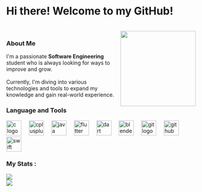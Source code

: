 <h1 align="left">Hi there! Welcome to my GitHub! </h1>

<br clear="both">

<img align="right" height="200" src="https://media3.giphy.com/media/v1.Y2lkPTc5MGI3NjExaWhwMmp3dnBrNWdhOTN0NWh4MmJxZHlpMGtjeGVqZXZ1dmxpcmdzYiZlcD12MV9pbnRlcm5hbF9naWZfYnlfaWQmY3Q9Zw/IcJ6n6VJNjRNS/giphy.gif" />



<h3 align="left">About Me</h3>

<p align="left">I'm a passionate <strong>Software Engineering</strong> student who is always looking for ways to improve and grow. <br><br>Currently, I'm diving into various technologies and tools to expand my knowledge and gain real-world experience.</p>

<h3 align="left">Language and Tools</h3>

<div align="left">
  <img src="https://cdn.jsdelivr.net/gh/devicons/devicon/icons/c/c-original.svg" height="40" alt="c logo" />
  <img width="12" />
  <img src="https://cdn.jsdelivr.net/gh/devicons/devicon/icons/cplusplus/cplusplus-original.svg" height="40" alt="cplusplus logo" />
  <img width="12" />
  <img src="https://cdn.jsdelivr.net/gh/devicons/devicon/icons/java/java-original.svg" height="40" alt="java logo" />
  <img width="12" />
  <img src="https://cdn.jsdelivr.net/gh/devicons/devicon/icons/flutter/flutter-original.svg" height="40" alt="flutter logo" />
  <img width="12" />
  <img src="https://cdn.jsdelivr.net/gh/devicons/devicon/icons/dart/dart-original.svg" height="40" alt="dart logo" />
  <img width="12" />
  <img src="https://cdn.jsdelivr.net/gh/devicons/devicon/icons/blender/blender-original.svg" height="40" alt="blender logo" />
  <img width="12" />
  <img src="https://cdn.jsdelivr.net/gh/devicons/devicon/icons/git/git-original.svg" height="40" alt="git logo" />
  <img width="12" />
  <img src="https://cdn.jsdelivr.net/gh/devicons/devicon/icons/github/github-original.svg" height="40" alt="github logo" />
  <img width="12" />
  <img src="https://cdn.jsdelivr.net/gh/devicons/devicon/icons/swift/swift-original.svg" height="40" alt="swift logo" />

</div>

<h3 align="left">My Stats :</h3>

![](https://nirzak-streak-stats.vercel.app/?user=selinsmry&theme=dracula&hide_border=true)<br/>
![](https://github-readme-stats.vercel.app/api/top-langs/?username=selinsmry&theme=dracula&hide_border=true&include_all_commits=true&count_private=true&layout=compact)
